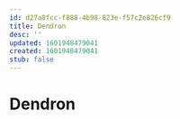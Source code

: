 ```yaml
---
id: d27a8fcc-f888-4b98-823e-f57c2e826cf9
title: Dendron
desc: ''
updated: 1601948479041
created: 1601948479041
stub: false
---
```


# Dendron
